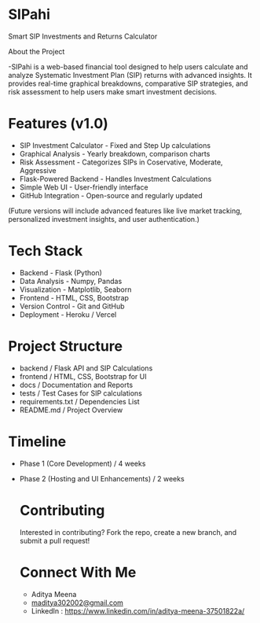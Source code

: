 # SIPahi
Smart SIP Investments and Returns Calculator

About the Project

-SIPahi is a web-based financial tool designed to help users calculate and analyze Systematic Investment Plan (SIP) returns with advanced insights. It provides real-time graphical breakdowns, comparative SIP strategies, and risk assessment to help users make smart investment decisions. 

# Features (v1.0)

- SIP Investment Calculator - Fixed and Step Up calculations
- Graphical Analysis - Yearly breakdown, comparison charts
- Risk Assessment - Categorizes SIPs in Coservative, Moderate, Aggressive
- Flask-Powered Backend - Handles Investment Calculations
- Simple Web UI - User-friendly interface
- GitHub Integration - Open-source and regularly updated

(Future versions will include advanced features like live market tracking, personalized investment insights, and user authentication.)

# Tech Stack 

- Backend - Flask (Python)
- Data Analysis - Numpy, Pandas
- Visualization - Matplotlib, Seaborn
- Frontend - HTML, CSS, Bootstrap
- Version Control - Git and GitHub
- Deployment - Heroku / Vercel

# Project Structure

- backend / Flask API and SIP Calculations
- frontend / HTML, CSS, Bootstrap for UI
- docs / Documentation and Reports
- tests / Test Cases for SIP calculations
- requirements.txt / Dependencies List
- README.md / Project Overview

# Timeline 

- Phase 1 (Core Development) / 4 weeks
- Phase 2 (Hosting and UI Enhancements) / 2 weeks

  # Contributing

  Interested in contributing? Fork the repo, create a new branch, and submit a pull request!

  # Connect With Me

  - Aditya Meena
  - maditya302002@gmail.com
  - LinkedIn : https://www.linkedin.com/in/aditya-meena-37501822a/
  
